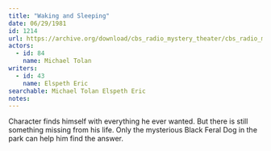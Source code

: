 ```yaml
---
title: "Waking and Sleeping"
date: 06/29/1981
id: 1214
url: https://archive.org/download/cbs_radio_mystery_theater/cbs_radio_mystery_theater-1201-1250.zip/cbs_radio_mystery_theater-1201-1250%2Fcbsrmt_1214_waking_and_sleeping.mp3
actors:  
  - id: 84
    name: Michael Tolan
writers:  
  - id: 43
    name: Elspeth Eric
searchable: Michael Tolan Elspeth Eric
notes:  
---
```

Character finds himself with everything he ever wanted. But there is still something missing from his life. Only the mysterious Black Feral Dog in the park can help him find the answer.